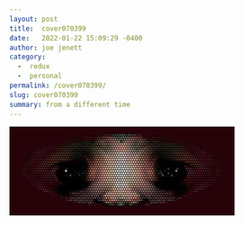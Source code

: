 ```yaml
---
layout: post
title:  cover070399
date:   2022-01-22 15:09:29 -0400
author: joe jenett
category:
  -  redux
  -  personal
permalink: /cover070399/
slug: cover070399
summary: from a different time
---
```

<img src="/images/070399.jpg" width="400" alt="" />
<a class="u-syndication" href="https://brid.gy/publish/twitter"></a>
<data class="p-bridgy-omit-link" value="false"></data>